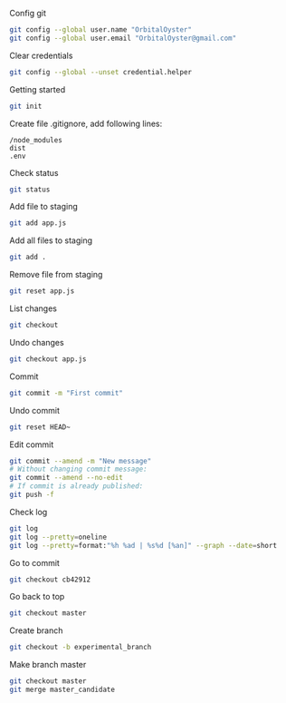 Config git
```bash
git config --global user.name "OrbitalOyster"
git config --global user.email "OrbitalOyster@gmail.com" 
```

Clear credentials
```bash
git config --global --unset credential.helper
```

Getting started
```bash
git init
```

Create file .gitignore, add following lines:
```
/node_modules
dist
.env
```

Check status
```bash
git status
```

Add file to staging
```bash
git add app.js
```

Add all files to staging
```bash
git add .
```

Remove file from staging
```bash
git reset app.js
```

List changes
```bash
git checkout
```

Undo changes
```bash
git checkout app.js
```

Commit
```bash
git commit -m "First commit"
```

Undo commit
```bash
git reset HEAD~
```

Edit commit
```bash
git commit --amend -m "New message"
# Without changing commit message:
git commit --amend --no-edit
# If commit is already published:
git push -f
```

Check log
```bash
git log
git log --pretty=oneline
git log --pretty=format:"%h %ad | %s%d [%an]" --graph --date=short
```

Go to commit
```bash
git checkout cb42912
```

Go back to top
```bash
git checkout master
```

Create branch
```bash
git checkout -b experimental_branch
```

Make branch master
```bash
git checkout master
git merge master_candidate
```
